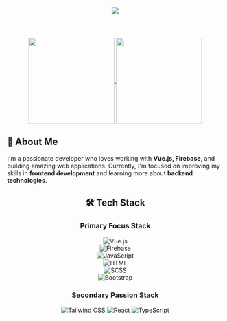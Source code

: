 <header align="center">
  <img src="https://capsule-render.vercel.app/api?type=waving&color-gradient=bf4b8a,9D00FF,bf4b8a&height=150&section=header&text=Hello%20Everyone!👋&fontSize=60&fontColor=ffffff" />
</header>

<section align="center">
  <a href="https://github.com/anuraghazra/github-readme-stats">
    <img height=200 align="center" src="https://github-readme-stats.vercel.app/api?username=NimNim20&theme=radical" />
  </a>
  
  <a href="https://github.com/anuraghazra/convoychat">
    <img height=200 align="center" src="https://github-readme-stats.vercel.app/api/top-langs?username=NimNim20&theme=radical&layout=compact&langs_count=12&card_width=320" />
  </a>
</section>

<section>
  <h2>🚀 About Me</h2>
I'm a passionate developer who loves working with <strong>Vue.js, Firebase</strong>, and building amazing web applications. Currently, I'm focused on improving my skills in <strong>frontend development</strong> and learning more about <strong>backend technologies</strong>.
</section>

<section align="center">
  <div flex="row">
    <h2>🛠️ Tech Stack</h2>
  <div width=150>
    <h3>Primary Focus Stack</h3>
    
   ![Vue.js](https://img.shields.io/badge/Vue.js-35495E?style=for-the-badge&logo=vue.js&logoColor=4FC08D)  
   ![Firebase](https://img.shields.io/badge/Firebase-ffca28?style=for-the-badge&logo=firebase&logoColor=black)  
   ![JavaScript](https://img.shields.io/badge/JavaScript-323330?style=for-the-badge&logo=javascript&logoColor=F7DF1E)  
   ![HTML](https://img.shields.io/badge/HTML-E34F26?style=for-the-badge&logo=html5&logoColor=white)  
   ![SCSS](https://img.shields.io/badge/SCSS-CC6699?style=for-the-badge&logo=sass&logoColor=white)  
   ![Bootstrap](https://img.shields.io/badge/Bootstrap-563D7C?style=for-the-badge&logo=bootstrap&logoColor=white)  
   
  </div>

  <div width=150>
    <h3>Secondary Passion Stack</h3>

   ![Tailwind CSS](https://img.shields.io/badge/TailwindCSS-38B2AC?style=for-the-badge&logo=tailwind-css&logoColor=white)
   ![React](https://img.shields.io/badge/React-20232A?style=for-the-badge&logo=react&logoColor=61DAFB)
   ![TypeScript](https://img.shields.io/badge/TypeScript-007ACC?style=for-the-badge&logo=typescript&logoColor=white)
    
  </div>
  </div>
</section>

<section>
  
</section>
